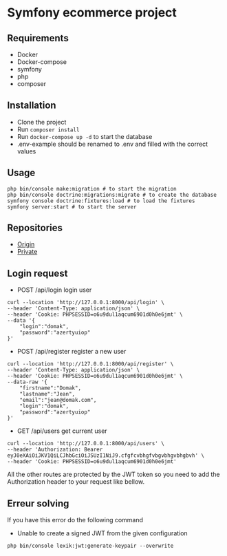 # Symfony ecommerce project

## Requirements
- Docker
- Docker-compose
- symfony
- php
- composer


## Installation
- Clone the project
- Run `composer install`
- Run `docker-compose up -d` to start the database
- .env-example should be renamed to .env and filled with the correct values

## Usage
```shell
php bin/console make:migration # to start the migration
php bin/console doctrine:migrations:migrate # to create the database
symfony console doctrine:fixtures:load # to load the fixtures
symfony server:start # to start the server
```

## Repositories
- [Origin]("https://github.com/EpitechMscProPromo2025/T-WEB-600-LIL-6-1-ecommerce-antoine.baheux")
- [Private]("https://github.com/Heifarabuval/Ecommerce")

## Login request

- POST /api/login login user
```shell
curl --location 'http://127.0.0.1:8000/api/login' \
--header 'Content-Type: application/json' \
--header 'Cookie: PHPSESSID=o6u9dul1aqcum6901d0h0e6jmt' \
--data '{
    "login":"domak",
    "password":"azertyuiop"
}'
```

- POST /api/register register a new user
```shell
curl --location 'http://127.0.0.1:8000/api/register' \
--header 'Content-Type: application/json' \
--header 'Cookie: PHPSESSID=o6u9dul1aqcum6901d0h0e6jmt' \
--data-raw '{
    "firstname":"Domak",
    "lastname":"Jean",
    "email":"jean@domak.com",
    "login":"domak",
    "password":"azertyuiop"
}'
```

- GET /api/users get current user
```shell
curl --location 'http://127.0.0.1:8000/api/users' \
--header 'Authorization: Bearer eyJ0eXAiOiJKV1QiLCJhbGciOiJSUzI1NiJ9.cfgfcvbhgfvbgvbhgvbhgbvh' \
--header 'Cookie: PHPSESSID=o6u9dul1aqcum6901d0h0e6jmt'
```

All the other routes are protected by the JWT token so you need to add the Authorization header to your request like bellow.


## Erreur solving

If you have this error do the following command

- Unable to create a signed JWT from the given configuration

```shell
php bin/console lexik:jwt:generate-keypair --overwrite
```